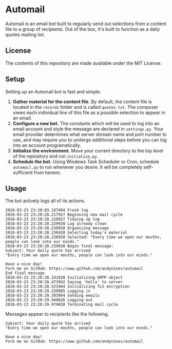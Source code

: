 # Automail
Automail is an email bot built to regularly send out selections from a content file to a group of recipients. Out of the box, it's built to function as a daily quotes mailing list.
## License
The contents of this repository are made available under the MIT License.
## Setup
Setting up an Automail bot is fast and simple.
1. **Gather material for the content file.** By default, the content file is located in the `records` folder and is called `quotes.txt`. The composer views each individual line of this file as a possible selection to appear in an email.
2. **Configure a new bot.** The constants which will be used to log into an email account and style the message are declared in `settings.py`. Your email provider determines what server domain name and port number to use, and may require you to undergo additional steps before you can log into an account programatically.
3. **Initialize the environment.** Move your current directory to the top level of the repository and run `initialize.py`.
4. **Schedule the bot.** Using Windows Task Scheduler or Cron, schedule `automail.py` to run whenever you desire. It will be completely self-sufficient from hereon.
## Usage
The bot actively logs all of its actions.

    2018-03-23 23:20:03.167494 Fresh log
    2018-03-23 23:20:28.217927 Beginning new mail cycle
    2018-03-23 23:20:28.218927 Tidying up log
    2018-03-23 23:20:28.229928 Log already clean
    2018-03-23 23:20:28.230928 Organizing message
    2018-03-23 23:20:28.236928 Selecting today's material
    2018-03-23 23:20:28.238928 Selected: "Every time we open our mouths, people can look into our minds."
    2018-03-23 23:20:28.239928 Begin final message:
    Subject: Your daily quote has arrived
    "Every time we open our mouths, people can look into our minds."

    Have a nice day!
    Fork me on GitHub: https://www.github.com/andynines/automail
    End final message
    2018-03-23 23:20:28.241928 Initializing SMTP object
    2018-03-23 23:20:28.473942 Saying 'hello' to server
    2018-03-23 23:20:28.521944 Initializing TLS encryption
    2018-03-23 23:20:29.230985 Logging in
    2018-03-23 23:20:29.393994 Sending emails
    2018-03-23 23:20:29.948026 Logging out
    2018-03-23 23:20:29.979028 Terminating mail cycle
Messages appear to recipients like the following.

    Subject: Your daily quote has arrived
    "Every time we open our mouths, people can look into our minds."

    Have a nice day!
    Fork me on GitHub: https://www.github.com/andynines/automail

